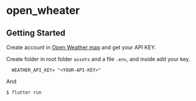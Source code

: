 # open_wheater


## Getting Started

Create account in [Open Weather map](https://openweathermap.org/) and get your API KEY.

Create folder in root folder `assets` and a file `.env`, and inside add your key.
```env
  WEATHER_API_KEY= "<YOUR-API-KEY>"
```
And

`$ flutter run`
